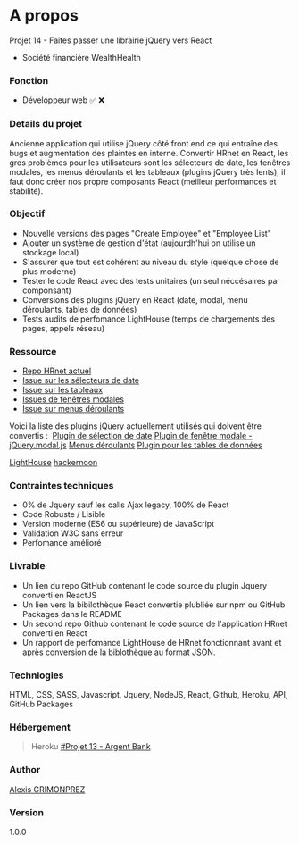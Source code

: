 # A propos
Projet 14 - Faites passer une librairie jQuery vers React
- Société financière WealthHealth


### Fonction
- Développeur web
✅
❌

### Details du projet
Ancienne application qui utilise jQuery côté front end ce qui entraîne des bugs et augmentation des plaintes en interne. Convertir HRnet en React, les gros problèmes pour les utilisateurs sont les sélecteurs de date, les fenêtres modales, les menus déroulants et les tableaux (plugins jQuery très lents), il faut donc créer nos propre composants React (meilleur performances et stabilité). 

### Objectif
- Nouvelle versions des pages "Create Employee" et "Employee List"
- Ajouter un système de gestion d'état (aujourdh'hui on utilise un stockage local)
- S'assurer que tout est cohérent au niveau du style (quelque chose de plus moderne)
- Tester le code React avec des tests unitaires (un seul néccésaires par componsant)
- Conversions des plugins jQuery en React (date, modal, menu déroulants, tables de données)
- Tests audits de perfomance LightHouse (temps de chargements des pages, appels réseau)

### Ressource
- [Repo HRnet actuel](https://github.com/OpenClassrooms-Student-Center/P12_Front-end)
- [Issue sur les sélecteurs de date](https://github.com/OpenClassrooms-Student-Center/P12_Front-end/issues/1)
- [Issue sur les tableaux](https://github.com/OpenClassrooms-Student-Center/P12_Front-end/issues/2)
- [Issues de fenêtres modales](https://github.com/OpenClassrooms-Student-Center/P12_Front-end/issues/3)
- [Issue sur menus déroulants](https://github.com/OpenClassrooms-Student-Center/P12_Front-end/issues/4)

Voici la liste des plugins jQuery actuellement utilisés qui doivent être convertis : 
[Plugin de sélection de date](https://github.com/xdan/datetimepicker)
[Plugin de fenêtre modale - jQuery.modal.js](https://github.com/kylefox/jquery-modal)
[Menus déroulants](https://github.com/jquery/jquery-ui/blob/master/ui/widgets/selectmenu.js)
[Plugin pour les tables de données](https://github.com/DataTables/DataTables)


[LightHouse](https://developers.google.com/web/tools/lighthouse/)
[hackernoon](https://hackernoon.com/creating-a-library-of-react-components-using-create-react-app-without-ejecting-d182df690c6b)

### Contraintes techniques
- 0% de Jquery sauf les calls Ajax legacy, 100% de React
- Code Robuste / Lisible
- Version moderne (ES6 ou supérieure) de JavaScript
- Validation W3C sans erreur
- Perfomance amélioré

### Livrable
- Un lien du repo GitHub contenant le code source du plugin Jquery converti en ReactJS
- Un lien vers la bibilothèque React convertie plubliée sur npm ou GitHub Packages dans le README
- Un second repo Github contenant le code source de l'application HRnet converti en React
- Un rapport de perfomance LightHouse de HRnet fonctionnant avant et après conversion de la biblothèque au format JSON.

### Technlogies
HTML, CSS, SASS, Javascript, Jquery, NodeJS, React, Github, Heroku, API, GitHub Packages

### Hébergement
> Heroku
[#Projet 13 - Argent Bank](https://google.fr/)

### Author
[Alexis GRIMONPREZ](grimonprez-alexis.herokuapp.com)

### Version
1.0.0